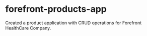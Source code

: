 # forefront-products-app
Created a product application with CRUD operations for Forefront HealthCare Company.
